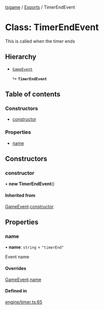 [tsgame](../README.md) / [Exports](../modules.md) / TimerEndEvent

# Class: TimerEndEvent

This is called when the timer ends

## Hierarchy

- [`GameEvent`](GameEvent.md)

  ↳ **`TimerEndEvent`**

## Table of contents

### Constructors

- [constructor](TimerEndEvent.md#constructor)

### Properties

- [name](TimerEndEvent.md#name)

## Constructors

### constructor

• **new TimerEndEvent**()

#### Inherited from

[GameEvent](GameEvent.md).[constructor](GameEvent.md#constructor)

## Properties

### name

• **name**: `string` = `"timerEnd"`

Event name

#### Overrides

[GameEvent](GameEvent.md).[name](GameEvent.md#name)

#### Defined in

[engine/timer.ts:65](https://github.com/ashleycheung/tsgame/blob/0573a5b/src/engine/timer.ts#L65)
